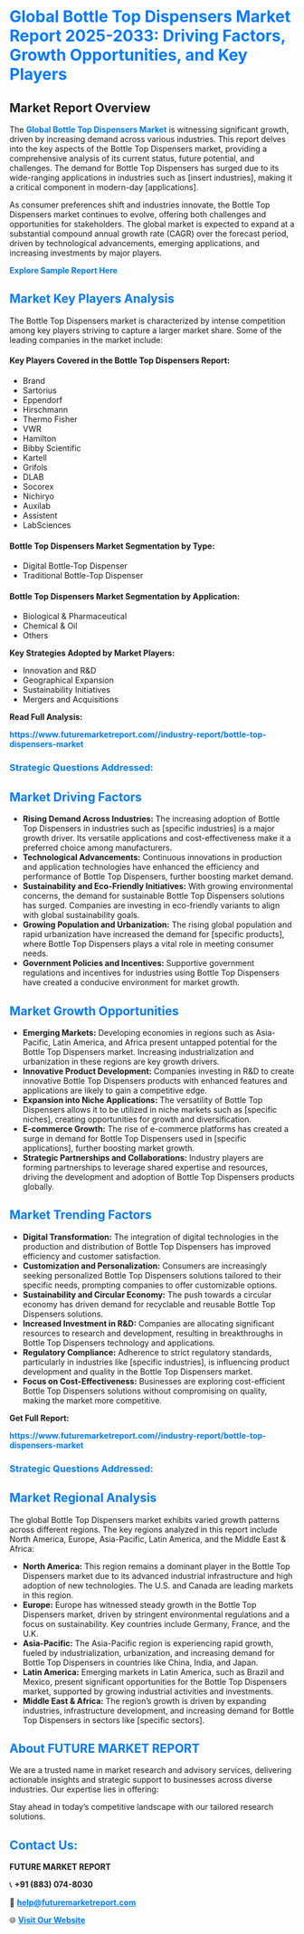 <h1 style="color: #007BFF;">Global Bottle Top Dispensers Market Report 2025-2033: Driving Factors, Growth Opportunities, and Key Players</h1>

<section id="overview">
<h2>Market Report Overview</h2>
<p>The <a href="https://www.futuremarketreport.com//industry-report/bottle-top-dispensers-market" style="color: #007BFF; text-decoration: none;"><strong>Global Bottle Top Dispensers Market</strong></a> is witnessing significant growth, driven by increasing demand across various industries. This report delves into the key aspects of the Bottle Top Dispensers market, providing a comprehensive analysis of its current status, future potential, and challenges. The demand for Bottle Top Dispensers has surged due to its wide-ranging applications in industries such as [insert industries], making it a critical component in modern-day [applications].</p>
<p>As consumer preferences shift and industries innovate, the Bottle Top Dispensers market continues to evolve, offering both challenges and opportunities for stakeholders. The global market is expected to expand at a substantial compound annual growth rate (CAGR) over the forecast period, driven by technological advancements, emerging applications, and increasing investments by major players.</p>
</section>

<section id="overview">
<p><a href="https://www.futuremarketreport.com//request-sample/reportId=85969" style="color: #007BFF; text-decoration: none;"><strong>Explore Sample Report Here</strong></a></p>
</section>

<section id="key-players">
<h2 style="color: #007BFF;">Market Key Players Analysis</h2>
<p>The Bottle Top Dispensers market is characterized by intense competition among key players striving to capture a larger market share. Some of the leading companies in the market include:</p>
<h4>Key Players Covered in the Bottle Top Dispensers Report:</h4>
<ul><li>Brand</li><li>Sartorius</li><li>Eppendorf</li><li>Hirschmann</li><li>Thermo Fisher</li><li>VWR</li><li>Hamilton</li><li>Bibby Scientific</li><li>Kartell</li><li>Grifols</li><li>DLAB</li><li>Socorex</li><li>Nichiryo</li><li>Auxilab</li><li>Assistent</li><li>LabSciences</li></ul>
<h4>Bottle Top Dispensers Market Segmentation by Type:</h4>
<ul><li>Digital Bottle-Top Dispenser</li><li>Traditional Bottle-Top Dispenser</li></ul>

<h4>Bottle Top Dispensers Market Segmentation by Application:</h4>
<ul><li>Biological &amp; Pharmaceutical</li><li>Chemical &amp; Oil</li><li>Others</li></ul>
<p><strong>Key Strategies Adopted by Market Players:</strong></p>
<ul>
<li>Innovation and R&D</li>
<li>Geographical Expansion</li>
<li>Sustainability Initiatives</li>
<li>Mergers and Acquisitions</li>
</ul>
</section>

<section>
<p><strong>Read Full Analysis: </strong></p><a href="https://www.futuremarketreport.com//industry-report/bottle-top-dispensers-market" style="color: #007BFF; text-decoration: none;"><strong>https://www.futuremarketreport.com//industry-report/bottle-top-dispensers-market</strong></a>
<h3 style="color: #007BFF;">Strategic Questions Addressed:</h3>
</section>

<section id="driving-factors">
<h2 style="color: #007BFF;">Market Driving Factors</h2>
<ul>
<li><strong>Rising Demand Across Industries:</strong> The increasing adoption of Bottle Top Dispensers in industries such as [specific industries] is a major growth driver. Its versatile applications and cost-effectiveness make it a preferred choice among manufacturers.</li>
<li><strong>Technological Advancements:</strong> Continuous innovations in production and application technologies have enhanced the efficiency and performance of Bottle Top Dispensers, further boosting market demand.</li>
<li><strong>Sustainability and Eco-Friendly Initiatives:</strong> With growing environmental concerns, the demand for sustainable Bottle Top Dispensers solutions has surged. Companies are investing in eco-friendly variants to align with global sustainability goals.</li>
<li><strong>Growing Population and Urbanization:</strong> The rising global population and rapid urbanization have increased the demand for [specific products], where Bottle Top Dispensers plays a vital role in meeting consumer needs.</li>
<li><strong>Government Policies and Incentives:</strong> Supportive government regulations and incentives for industries using Bottle Top Dispensers have created a conducive environment for market growth.</li>
</ul>
</section>

<section id="growth-opportunities">
<h2 style="color: #007BFF;">Market Growth Opportunities</h2>
<ul>
<li><strong>Emerging Markets:</strong> Developing economies in regions such as Asia-Pacific, Latin America, and Africa present untapped potential for the Bottle Top Dispensers market. Increasing industrialization and urbanization in these regions are key growth drivers.</li>
<li><strong>Innovative Product Development:</strong> Companies investing in R&D to create innovative Bottle Top Dispensers products with enhanced features and applications are likely to gain a competitive edge.</li>
<li><strong>Expansion into Niche Applications:</strong> The versatility of Bottle Top Dispensers allows it to be utilized in niche markets such as [specific niches], creating opportunities for growth and diversification.</li>
<li><strong>E-commerce Growth:</strong> The rise of e-commerce platforms has created a surge in demand for Bottle Top Dispensers used in [specific applications], further boosting market growth.</li>
<li><strong>Strategic Partnerships and Collaborations:</strong> Industry players are forming partnerships to leverage shared expertise and resources, driving the development and adoption of Bottle Top Dispensers products globally.</li>
</ul>
</section>

<section id="trending-factors">
<h2 style="color: #007BFF;">Market Trending Factors</h2>
<ul>
<li><strong>Digital Transformation:</strong> The integration of digital technologies in the production and distribution of Bottle Top Dispensers has improved efficiency and customer satisfaction.</li>
<li><strong>Customization and Personalization:</strong> Consumers are increasingly seeking personalized Bottle Top Dispensers solutions tailored to their specific needs, prompting companies to offer customizable options.</li>
<li><strong>Sustainability and Circular Economy:</strong> The push towards a circular economy has driven demand for recyclable and reusable Bottle Top Dispensers solutions.</li>
<li><strong>Increased Investment in R&D:</strong> Companies are allocating significant resources to research and development, resulting in breakthroughs in Bottle Top Dispensers technology and applications.</li>
<li><strong>Regulatory Compliance:</strong> Adherence to strict regulatory standards, particularly in industries like [specific industries], is influencing product development and quality in the Bottle Top Dispensers market.</li>
<li><strong>Focus on Cost-Effectiveness:</strong> Businesses are exploring cost-efficient Bottle Top Dispensers solutions without compromising on quality, making the market more competitive.</li>
</ul>
</section>

<section>
<p><strong>Get Full Report: </strong></p><a href="https://www.futuremarketreport.com//industry-report/bottle-top-dispensers-market" style="color: #007BFF; text-decoration: none;"><strong>https://www.futuremarketreport.com//industry-report/bottle-top-dispensers-market</strong></a>
<h3 style="color: #007BFF;">Strategic Questions Addressed:</h3>
</section>


<section id="regional-analysis">
<h2 style="color: #007BFF;">Market Regional Analysis</h2>
<p>The global Bottle Top Dispensers market exhibits varied growth patterns across different regions. The key regions analyzed in this report include North America, Europe, Asia-Pacific, Latin America, and the Middle East & Africa:</p>
<ul>
<li><strong>North America:</strong> This region remains a dominant player in the Bottle Top Dispensers market due to its advanced industrial infrastructure and high adoption of new technologies. The U.S. and Canada are leading markets in this region.</li>
<li><strong>Europe:</strong> Europe has witnessed steady growth in the Bottle Top Dispensers market, driven by stringent environmental regulations and a focus on sustainability. Key countries include Germany, France, and the U.K.</li>
<li><strong>Asia-Pacific:</strong> The Asia-Pacific region is experiencing rapid growth, fueled by industrialization, urbanization, and increasing demand for Bottle Top Dispensers in countries like China, India, and Japan.</li>
<li><strong>Latin America:</strong> Emerging markets in Latin America, such as Brazil and Mexico, present significant opportunities for the Bottle Top Dispensers market, supported by growing industrial activities and investments.</li>
<li><strong>Middle East & Africa:</strong> The region’s growth is driven by expanding industries, infrastructure development, and increasing demand for Bottle Top Dispensers in sectors like [specific sectors].</li>
</ul>
</section>

<footer>
<h2 style="color: #007BFF;">About FUTURE MARKET REPORT</h2>
<p>We are a trusted name in market research and advisory services, delivering actionable insights and strategic support to businesses across diverse industries. Our expertise lies in offering:</p>

<p>Stay ahead in today’s competitive landscape with our tailored research solutions.</p>

<h2 style="color: #007BFF;">Contact Us:</h2>
<p><strong>FUTURE MARKET REPORT</strong></p>
<p>📞 <strong>+91 (883) 074-8030</strong></p>
<p>📧 <strong><a href="mailto:help@futuremarketreport.com" style="color: #007BFF;">help@futuremarketreport.com</a></strong></p>
<p>🌐 <strong><a href="https://www.futuremarketreport.com/" style="color: #007BFF;">Visit Our Website</a></strong></p>
</footer>